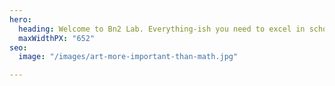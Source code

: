 ```yaml
---
hero:
  heading: Welcome to Bn2 Lab. Everything-ish you need to excel in school + life.
  maxWidthPX: "652"
seo:
  image: "/images/art-more-important-than-math.jpg"

---
```

